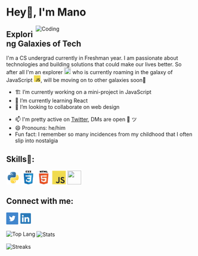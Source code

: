 # Hey👋, I'm Mano

<img align="right" alt="Coding" width="425" src="https://cdn.dribbble.com/users/3859528/screenshots/9164402/media/730597676ca0663238bb350aed97f848.gif">

## Exploring Galaxies of Tech
I'm a CS undergrad currently in Freshman year. I am passionate about technologies and building solutions that could make our lives better. So after all I'm an explorer <img height="18" width="18" src="https://image.freepik.com/free-vector/astronaut-holding-flag-space-cartoon-icon-illustration-technology-space-icon-isolated-flat-cartoon-style_138676-3099.jpg"> who is currently roaming in the galaxy of JavaScript <img height="18" width="18" src="https://raw.githubusercontent.com/devicons/devicon/master/icons/javascript/javascript-original.svg">, will be moving on to other galaxies soon🚀

- 🏗 I’m currently working on a mini-project in JavaScript
- 🌱 I’m currently learning React
- 👯 I’m looking to collaborate on web design 
<!-- - 🙃 I’m looking for help with React.js-->
- 📫 I'm pretty active on <a href="https://twitter.com/mano__08">Twitter</a>, DMs are open 📩 ツ
- 😄 Pronouns: he/him
-  Fun fact: I remember so many incidences from my childhood that I often slip into nostalgia

## Skills🍳:

<img height="37" width="37" src="https://raw.githubusercontent.com/devicons/devicon/master/icons/python/python-original.svg"> <img height="37" width="37" src="https://raw.githubusercontent.com/devicons/devicon/master/icons/css3/css3-original-wordmark.svg"> <img height="37" width="37" src="https://raw.githubusercontent.com/devicons/devicon/master/icons/html5/html5-original-wordmark.svg"> <img height="37" width="37" src="https://raw.githubusercontent.com/devicons/devicon/master/icons/javascript/javascript-original.svg"> <img height="37" width="37" src="https://www.vectorlogo.zone/logos/figma/figma-icon.svg">

## Connect with me:

<a href="https://twitter.com/mano__08" target="_blank"><img height="32" width="32" src="Twitter Icon.svg" /></a>
<a href="https://www.linkedin.com/in/mano-w-827850227/" target="_blank"><img height="32" width="32" src="Linkedin Icon2.svg" /></a>

<!--
<a href="https://github.com/Mano-08">
  <img align="left" src="https://github-readme-stats.vercel.app/api?username=Mano-08&hide=stars&show_icons=true&theme=algolia"/>
  <img align="left" src="https://github-readme-stats.vercel.app/api/top-langs?username=unnati914&show_icons=true&locale=en&layout=compact" alt="unnati914" />
</a>
-->
<p><img align="left" src="https://github-readme-stats.vercel.app/api/top-langs?username=Mano-08&show_icons=true&locale=en&layout=compact&theme=algolia" alt="Top Lang" /></p>

<p>&nbsp;<img align="center" src="https://github-readme-stats.vercel.app/api?username=Mano-08&show_icons=true&locale=en&theme=algolia" alt="Stats" /></p>

<p><img align="center" src="https://github-readme-streak-stats.herokuapp.com/?user=Mano-08" alt="Streaks" /></p>
